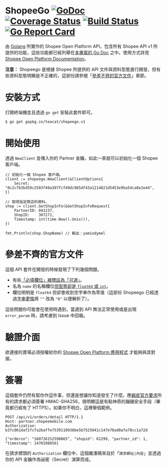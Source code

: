 # ShopeeGo [![GoDoc](https://godoc.org/github.com/teacat/shopeego?status.svg)](https://godoc.org/github.com/teacat/shopeego) [![Coverage Status](https://coveralls.io/repos/github/teacat/shopeego/badge.svg?branch=master)](https://coveralls.io/github/teacat/shopeego?branch=master) [![Build Status](https://travis-ci.org/teacat/shopeego.svg?branch=master)](https://travis-ci.org/teacat/shopeego) [![Go Report Card](https://goreportcard.com/badge/github.com/teacat/rushia)](https://goreportcard.com/report/github.com/teacat/shopeego)

由 [Golang](https://golang.org/) 所實作的 Shopee Open Platform API，包含所有 Shopee API v1 所提供的功能，這些功能都已經列舉在[本專案的 Go Doc](https://godoc.org/github.com/teacat/shopeego) 之中。使用方式詳見 [Shopee Open Platform Documentation](https://open.shopee.com/documents)。

**注意：** Shopeego 是根據 Shopee 所提供的 API 文件與資料型態進行開發，但有些資料型態明顯是不正確的，這部份請參閱「[參差不齊的官方文件](#參差不齊的官方文件)」章節。

# 安裝方式

打開終端機並且透過 `go get` 安裝此套件即可。

```bash
$ go get gopkg.in/teacat/shopeego.v1
```

# 開始使用

透過 `NewClient` 並傳入你的 Partner 金鑰，如此一來就可以初始化一個 Shopee 客戶端。

```golang
// 初始化一個 Shopee 客戶端。
client := shopeego.NewClient(&ClientOptions{
	Secret: "0c2c7b3bd59c2503f49a307fcf49dc985df43a1214821d5453e9ba54ca8e2e44",
})

// 取得指定商店的資料。
shop := client.GetShopInfo(&GetShopInfoRequest{
	PartnerID: 841237,
	ShopID:    307271,
	Timestamp: int(time.Now().Unix()),
})

fmt.Println(shop.ShopName) // 輸出：yamiodymel
```

# 參差不齊的官方文件

這個 API 套件在開發的時候發現了下列幾個問題。

* 有些[「必填欄位」被標註為「可選」](https://github.com/minchao/shopee-php/issues/5)。
* 名為 `name` 的名稱欄位[但型態卻是 `float64` 或 `int`](https://open.shopee.com/documents?module=2&type=1&id=373)。
* 欄位明明是 `float64` 但卻會收到空字串作為零值（這部份 Shopeego 已經透過[字串更換](https://github.com/teacat/shopeego/blob/master/replaces.go)將 `""` 改為 `"0"` 以便解析了）。

這些問題你可能會在使用時遇到，當遇到 API 無法正常使用或是出現 `error_param` 時，請考慮到 Issue 中回報。

# 驗證介面

欲連接的賣場必須授權給你的 [Shopee Open Platform 應用程式](https://open.shopee.com/documents?module=63&type=2&id=51) 才能夠與其對接。

# 簽署

這個套件仍然有幫你作這件事，但還是想讓你知道發生了什麼。應[蝦皮官方要求](https://open.shopee.com/documents?module=63&type=2&id=53)所有的請求都必須簽署 HMAC-SHA256，很明顯這是有點神奇的蹦蹦安全手段（畢竟都已經有了 HTTPS）。如果你不明白，這裡舉個範例。

```
POST /api/v1/orders/detail HTTP/1.1
Host: partner.shopeemobile.com
Authorization: b37c061daf2fcfa2baffe7539110938be5b7525041c147e78ad8afa78cc1a72d

{"ordersn": "160726152598865", "shopid": 61299, "partner_id": 1, "timestamp": 1470198856}
```

在請求標頭的 `Authorization` 欄位中，這個雜湊碼來自於「`請求網址|內容`」並透過你的 API 金鑰作為祕密（Secret）演算而成。